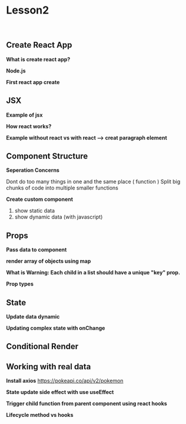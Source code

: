 # Lesson2 

<br/>

## Create React App

**What is create react app?**

**Node.js**

**First react app create**

## JSX
**Example of jsx**

**How react works?**

**Example without react vs with react --> creat paragraph element**

## Component Structure

**Seperation Concerns**

Dont do too many things in one and the same place ( function )
Split big chunks of code into multiple smaller functions

**Create custom component**
<ol>
  <li> show static data </li>
  <li> show dynamic data (with javascript) </li>
</ol>

## Props
**Pass data to component**

**render array of objects using map**

**What is Warning: Each child in a list should have a unique "key" prop.**

**Prop types**

## State
**Update data dynamic**

**Updating complex state with onChange**

## Conditional Render

## Working with real data

**Install axios**
https://pokeapi.co/api/v2/pokemon

**State update side effect with use useEffect**

**Trigger child function from parent component using react hooks**

**Lifecycle method vs hooks**







